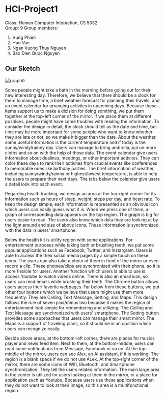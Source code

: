 # HCI-Project1

Class: Human Computer Interaction, CS 5332\
Group: 9
Group members:
  1. Vung Pham
  2. Hao Van
  3. Ngan Vuong Thuy Nguyen
  4. Bao Dien Quoc Nguyen

## Our Sketch

![graph0](https://imgur.com/a/RRoo2HI)

Some people might take a bath in the morning before going out for their new interesting day.
Therefore, we believe that there should be a clock for them to manage time, a brief weather forecast for planning their travels, and an event calendar for arranging activites in upcoming days.
Because these items support us to make a dicision for doing somthing, we put them together at the top-left corner of the mirror.
If we place them at different positions, people might have some troubles with reading the information.
To consider the design in detail, the clock should tell us the date and time, but time may be more important for some people who want to know whether they are late or not, so we make it bigger than the date.
About the weather, some useful information is the current temperature and if today is the sunny/windy/rainny day.
Users can manage to bring umbrella, put on more cloths and so on with the help of these data.
The event calendar give users information about dealines, meetings, or other important activites.
They can color these days to rank their activites from crucial events like conferences to memorable ones like birthday parties.
The brief information of weather, including sunny/windy/rainny or highest/lowest temperature, is able to help the users to prepare their next days.
The tabs below the calendar give users a detail look into each event.

Regarding health tracking, we design an area at the top-right corner for its information such as hours of sleep, weight, steps per day, and heart rate.
To keep the design simple, each information is represented as an obvious icon which users can easily guess what it is.
When we press one of them, a graph of corresponding data appears on the top region.
The graph is big for users easier to read.
The users also know which data they are looking at by the light around and size of above icons.
These information is synchronized with the data in users' smartphone.

Below the health kit is utility region with some applications.
For entertainment purposes while taking bath or brushing teeth, we put some popular applications such as Facebook, Twitter, and Instargram.
Users is able to access the their social media pages by a simple touch on these icons.
The users can also take a photo of them in front of the mirror or even record a clip.
These photoes/clips are synchronized with their phone, so it is more flexible for users.
Another function which users is able to use is access Youtube to watch videos online.
There is also an email icon, so users can read emails while brushing their teeth.
The Chrome button allows users access their favorite webpages.
Far below from these buttons, we put other four buttons which we believe that users might use them more frequently.
They are Calling, Text Message, Setting, and Maps.
This design follows the rule of seven plus/minus two because it makes the region of entertainment look simple for remembering and utilizing.
The Calling and Text Message are synchronized with users' smartphone.
The Setting button provides some approaches that users can manage their smart mirror.
The Maps is a support of traveling plans, so it should be in an opsition which users can recognize easily.

Beside above areas, at the bottom-left corner, there are places for musics player and news feed item.
Next to them, at the bottom-middle, users can read some notifications from Message, Facebook or so on.
At the top-middle of the mirror, users can see Alex, an AI assistant, if it is working.
The region is a blank space if we do not use ALex.
At the top-right corner of the mirror, there are some icons of Wifi, Bluetooth, and Smartphone synchronization.
They tell the users related information.
The main large area in the center is utilized for users looking at them in the mirror, or a place for application such as Youtube.
Because users use these applications when they do not want to look at their image, so this area is a multifunctional region.
